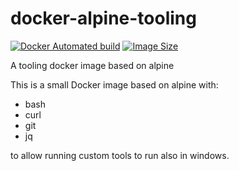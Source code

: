 # docker-alpine-tooling

[![Docker Automated build](https://img.shields.io/docker/automated/apaleo/alpine-tooling.svg)](https://hub.docker.com/r/apaleo/alpine-tooling/) [![Image Size](https://images.microbadger.com/badges/image/apaleo/alpine-tooling.svg)](https://hub.docker.com/r/apaleo/alpine-tooling/)

A tooling docker image based on alpine

This is a small Docker image based on alpine with:

- bash
- curl
- git
- jq

to allow running custom tools to run also in windows.
